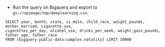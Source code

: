 * Run the query on Bigquery and export to `gs://opimage/tmp/deeplearning.csv`.
```mySQL
SELECT year, month, state, is_male, child_race, weight_pounds, mother_married, cigarette_use, 
cigarettes_per_day, alcohol_use, drinks_per_week, weight_gain_pounds, father_age, father_race
FROM [bigquery-public-data:samples.natality] LIMIT 10000
```
